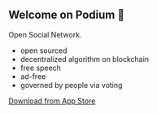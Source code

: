 ## Welcome on Podium 👋
Open Social Network.

- open sourced
- decentralized algorithm on blockchain
- free speech
- ad-free
- governed by people via voting

[Download from App Store](https://apps.apple.com/us/app/podium-open-source-network/id6698880255)
